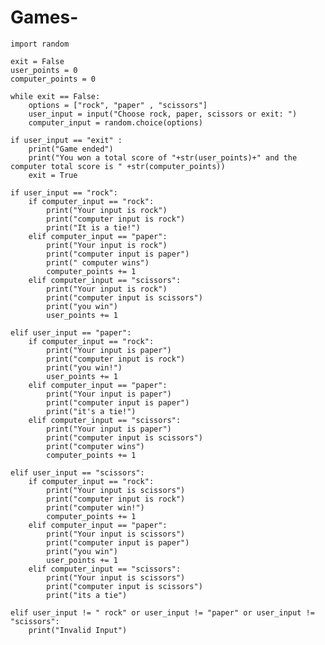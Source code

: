 # Games-

    import random

    exit = False
    user_points = 0
    computer_points = 0

    while exit == False:
        options = ["rock", "paper" , "scissors"]
        user_input = input("Choose rock, paper, scissors or exit: ")
        computer_input = random.choice(options)
    
    if user_input == "exit" :
        print("Game ended")
        print("You won a total score of "+str(user_points)+" and the computer total score is " +str(computer_points))
        exit = True

    if user_input == "rock":
        if computer_input == "rock":
            print("Your input is rock")
            print("computer input is rock")
            print("It is a tie!")
        elif computer_input == "paper":
            print("Your input is rock")
            print("computer input is paper")
            print(" computer wins")
            computer_points += 1
        elif computer_input == "scissors":
            print("Your input is rock")
            print("computer input is scissors")
            print("you win")
            user_points += 1

    elif user_input == "paper":
        if computer_input == "rock":
            print("Your input is paper")
            print("computer input is rock")
            print("you win!")
            user_points += 1
        elif computer_input == "paper":
            print("Your input is paper")
            print("computer input is paper")
            print("it's a tie!")
        elif computer_input == "scissors":
            print("Your input is paper")
            print("computer input is scissors")
            print("computer wins")
            computer_points += 1

    elif user_input == "scissors":
        if computer_input == "rock":
            print("Your input is scissors")
            print("computer input is rock")
            print("computer win!")
            computer_points += 1
        elif computer_input == "paper":
            print("Your input is scissors")
            print("computer input is paper")
            print("you win")
            user_points += 1
        elif computer_input == "scissors":
            print("Your input is scissors")
            print("computer input is scissors")
            print("its a tie")

    elif user_input != " rock" or user_input != "paper" or user_input != "scissors":
        print("Invalid Input")
